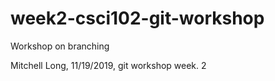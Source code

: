 # week2-csci102-git-workshop
Workshop on branching

Mitchell Long, 11/19/2019, git workshop week. 2
